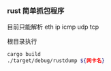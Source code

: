 ### rust 简单抓包程序
目前只能解析 eth ip icmp udp tcp

根目录执行
```bash
cargo build
./target/debug/rustdump ${网卡名}
```